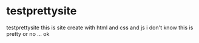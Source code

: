 # testprettysite
testprettysite this is site create with html and css and js i don't know this is pretty or no ... ok
